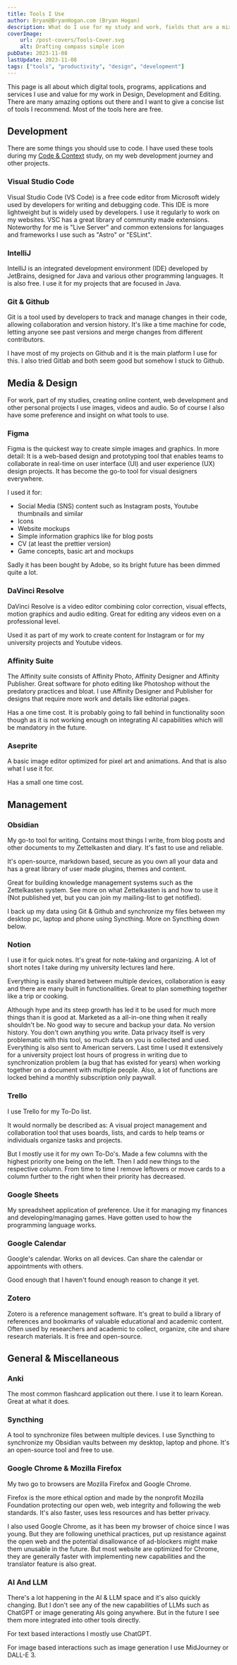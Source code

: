 ```yaml
---
title: Tools I Use
author: Bryan@BryanHogan.com (Bryan Hogan)
description: What do I use for my study and work, fields that are a mix of development and design.
coverImage:
    url: /post-covers/Tools-Cover.svg
    alt: Drafting compass simple icon
pubDate: 2023-11-08
lastUpdate: 2023-11-08
tags: ["tools", "productivity", "design", "development"]
---
```


This page is all about which digital tools, programs, applications and services I use and value for my work in Design, Development and Editing. There are many amazing options out there and I want to give a concise list of tools I recommend. Most of the tools here are free.

## Development
There are some things you should use to code. I have used these tools during my [Code & Context](../blog/what-is-coco) study, on my web development journey and other projects.

### Visual Studio Code
Visual Studio Code (VS Code) is a free code editor from Microsoft widely used by developers for writing and debugging code.
This IDE is more lightweight but is widely used by developers. I use it regularly to work on my websites.
VSC has a great library of community made extensions. Noteworthy for me is "Live Server" and common extensions for languages and frameworks I use such as "Astro" or "ESLint".

### IntelliJ
IntelliJ is an integrated development environment (IDE) developed by JetBrains, designed for Java and various other programming languages. It is also free.
I use it for my projects that are focused in Java.
### Git & Github
Git is a tool used by developers to track and manage changes in their code, allowing collaboration and version history. It's like a time machine for code, letting anyone see past versions and merge changes from different contributors.

I have most of my projects on Github and it is the main platform I use for this. I also tried Gitlab and both seem good but somehow I stuck to Github.

## Media & Design
For work, part of my studies, creating online content, web development and other personal projects I use images, videos and audio. So of course I also have some preference and insight on what tools to use.
### Figma
Figma is the quickest way to create simple images and graphics. In more detail: It is a web-based design and prototyping tool that enables teams to collaborate in real-time on user interface (UI) and user experience (UX) design projects. It has become the go-to tool for visual designers everywhere.

I used it for:
- Social Media (SNS) content such as Instagram posts, Youtube thumbnails and similar
- Icons
- Website mockups
- Simple information graphics like for blog posts
- CV (at least the prettier version)
- Game concepts, basic art and mockups

Sadly it has been bought by Adobe, so its bright future has been dimmed quite a lot.
### DaVinci Resolve
DaVinci Resolve is a video editor combining color correction, visual effects, motion graphics and audio editing. Great for editing any videos even on a professional level.

Used it as part of my work to create content for Instagram or for my university projects and Youtube videos.
### Affinity Suite
The Affinity suite consists of Affinity Photo, Affinity Designer and Affinity Publisher. Great software for photo editing like Photoshop without the predatory practices and bloat. I use Affinity Designer and Publisher for designs that require more work and details like editorial pages.

Has a one time cost. It is probably going to fall behind in functionality soon though as it is not working enough on integrating AI capabilities which will be mandatory in the future.
### Aseprite
A basic image editor optimized for pixel art and animations. And that is also what I use it for.

Has a small one time cost.

## Management
### Obsidian
My go-to tool for writing. Contains most things I write, from blog posts and other documents to my Zettelkasten and diary. It's fast to use and reliable.

It's open-source, markdown based, secure as you own all your data and has a great library of user made plugins, themes and content.

Great for building knowledge management systems such as the Zettelkasten system. See more on what Zettelkasten is and how to use it (Not published yet, but you can join my mailing-list to get notified).

I back up my data using Git & Github and synchronize my files between my desktop pc, laptop and phone using Syncthing. More on Syncthing down below.

### Notion
I use it for quick notes. It's great for note-taking and organizing. A lot of short notes I take during my university lectures land here.

Everything is easily shared between multiple devices, collaboration is easy and there are many built in functionalities. Great to plan something together like a trip or cooking.

Although hype and its steep growth has led it to be used for much more things than it is good at. Marketed as a all-in-one thing when it really shouldn't be.
No good way to secure and backup your data. No version history. You don't own anything you write. Data privacy itself is very problematic with this tool, so much data on you is collected and used. Everything is also sent to American servers.
Last time I used it extensively for a university project lost hours of progress in writing due to synchronization problem (a bug that has existed for years) when working together on a document with multiple people.
Also, a lot of functions are locked behind a monthly subscription only paywall.

### Trello
I use Trello for my To-Do list.

It would normally be described as: A visual project management and collaboration tool that uses boards, lists, and cards to help teams or individuals organize tasks and projects.

But I mostly use it for my own To-Do's. Made a few columns with the highest priority one being on the left. Then I add new things to the respective column. From time to time I remove leftovers or move cards to a column further to the right when their priority has decreased.

### Google Sheets
My spreadsheet application of preference. Use it for managing my finances and developing/managing games. Have gotten used to how the programming language works.

### Google Calendar
Google's calendar. Works on all devices. Can share the calendar or appointments with others.

Good enough that I haven't found enough reason to change it yet. 

### Zotero
Zotero is a reference management software. It's great to build a library of references and bookmarks of valuable educational and academic content.
Often used by researchers and academic to collect, organize, cite and share research materials. It is free and open-source.

## General & Miscellaneous

### Anki
The most common flashcard application out there. I use it to learn Korean. Great at what it does.

### Syncthing
A tool to synchronize files between multiple devices. I use Syncthing to synchronize my Obsidian vaults between my desktop, laptop and phone.
It's an open-source tool and free to use.

### Google Chrome & Mozilla Firefox
My two go to browsers are Mozilla Firefox and Google Chrome.

Firefox is the more ethical option and made by the nonprofit Mozilla Foundation protecting our open web, web integrity and following the web standards. It's also faster, uses less resources and has better privacy.

I also used Google Chrome, as it has been my browser of choice since I was young. But they are following unethical practices, put up resistance against the open web and the potential disallowance of ad-blockers might make them unusable in the future.
But most website are optimized for Chrome, they are generally faster with implementing new capabilities and the translator feature is also great.

### AI And LLM
There's a lot happening in the AI & LLM space and it's also quickly changing. But I don't see any of the new capabilities of LLMs such as ChatGPT or image generating AIs going anywhere. But in the future I see them more integrated into other tools directly.

For text based interactions I mostly use ChatGPT.

For image based interactions such as image generation I use MidJourney or DALL-E 3.